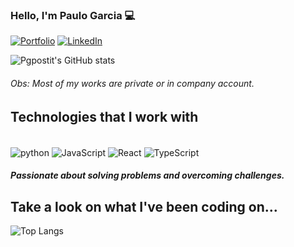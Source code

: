 
### Hello, I'm Paulo Garcia 💻

[![Portfolio](https://img.shields.io/badge/Portfolio-255E63?style=for-the-badge&logo=About.me&logoColor=white)](https://pg-portfolio.onrender.com/)
[![LinkedIn](https://img.shields.io/badge/LinkedIn-0077B5?style=for-the-badge&logo=linkedin&logoColor=white)](https://www.linkedin.com/in/paulogarcia01/)

![Pgpostit's GitHub stats](https://github-readme-stats.vercel.app/api?username=pgpostit&show_icons=true&theme=tokyonight)

###### Obs: Most of my works are private or in company account.

## Technologies that I work with

<div style="display: inline_block"><br/>
    <img align="center" alt="python" src="https://img.shields.io/badge/Python-14354C?style=for-the-badge&logo=python&logoColor=white" />
    <img align="center" alt="JavaScript" src="https://img.shields.io/badge/JavaScript-323330?style=for-the-badge&logo=javascript&logoColor=F7DF1E" />
    <img align="center" alt="React" src="https://img.shields.io/badge/React-20232A?style=for-the-badge&logo=react&logoColor=61DAFB" />
    <img align="center" alt="TypeScript" src="https://img.shields.io/badge/TypeScript-007ACC?style=for-the-badge&logo=typescript&logoColor=white" />
</div>

##### Passionate about solving problems and overcoming challenges.

## Take a look on what I've been coding on...

![Top Langs](https://github-readme-stats.vercel.app/api/top-langs/?username=pgpostit&hide_progress=true)

